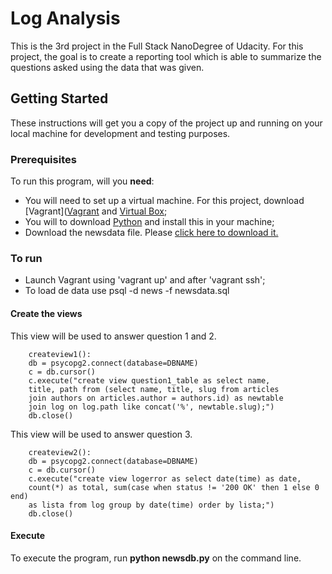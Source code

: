 # Log Analysis

This is the 3rd project in the Full Stack NanoDegree of Udacity. For this project, the goal is to create a reporting tool which is able to summarize the questions asked using the data that was given.


## Getting Started

These instructions will get you a copy of the project up and running on your local machine for development and testing purposes.    

### Prerequisites

To run this program, will you **need**:
- You will need to set up a virtual machine. For this project, download [Vagrant]([Vagrant](https://www.vagrantup.com/"Vagrant") and [Virtual Box](https://www.virtualbox.org/wiki/Download_Old_Builds_5_1); 
- You will to download [Python](https://www.python.org/ftp/python/3.7.3/python-3.7.3-macosx10.9.pkg) and install this in your machine;
- Download the newsdata file. Please [click here to download it.](https://d17h27t6h515a5.cloudfront.net/topher/2016/August/57b5f748_newsdata/newsdata.zip)  

### To run

- Launch Vagrant using 'vagrant up' and after 'vagrant ssh';
- To load de data use psql -d news -f newsdata.sql

#### Create the views

This view will be used to answer question 1 and 2.
```
    createview1():
    db = psycopg2.connect(database=DBNAME)
    c = db.cursor()
    c.execute("create view question1_table as select name, 
    title, path from (select name, title, slug from articles 
    join authors on articles.author = authors.id) as newtable 
    join log on log.path like concat('%', newtable.slug);")
    db.close()
```

This view will be used to answer question 3.
```
    createview2():
    db = psycopg2.connect(database=DBNAME)
    c = db.cursor()
    c.execute("create view logerror as select date(time) as date, 
    count(*) as total, sum(case when status != '200 OK' then 1 else 0 end) 
    as lista from log group by date(time) order by lista;")
    db.close()
```
#### Execute

To execute the program, run **python newsdb.py** on the command line.
